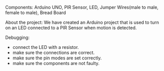 Components: 
Arduino UNO, PIR Sensor, LED, Jumper Wires(male to male, female to male), Bread Board

About the project: 
We have created an Arduino project that is used to turn on an LED connected to a PIR Sensor when motion is detected.

Debugging:
- connect the LED with a resistor.
- make sure the connections are correct.
- make sure the pin modes are set correctly.
- make sure the components are not faulty.
